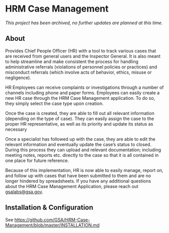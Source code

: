 # HRM Case Management

_This project has been archived, no further updates are planned at this time._

## About

Provides Chief People Officer (HR) with a tool to track various cases that are received from general users and the Inspector General. It is also meant to help streamline and make consistent the process for handling administrative referrals (violations of personnel policies or practices) and misconduct referrals (which involve acts of behavior, ethics, misuse or negligence).

HR Employees can receive complaints or investigations through a number of channels including phone and paper forms. Employees can easily create a new HR case through the HRM Case Management application. To do so, they simply select the case type upon creation.

Once the case is created, they are able to fill out all relevant information (depending on the type of case). They can easily assign the case to the proper HR representative, as well as its priority and update its status as necessary

Once a specialist has followed up with the case, they are able to edit the relevant information and eventually update the case’s status to closed. During this process they can upload and relevant documentation; including meeting notes, reports etc. directly to the case so that it is all contained in one place for future reference.

Because of this implementation, HR is now able to easily manage, report on, and follow up with cases that have been submitted to them and are no longer hindered by spreadsheets. If you have any additional questions about the HRM Case Management Application, please reach out gsalabs@gsa.gov.

## Installation & Configuration

See https://github.com/GSA/HRM-Case-Management/blob/master/INSTALLATION.md

